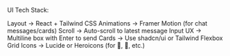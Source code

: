 UI Tech Stack:

Layout -> React + Tailwind CSS
Animations -> Framer Motion (for chat messages/cards)
Scroll -> Auto-scroll to latest message
Input UX -> Multiline box with Enter to send
Cards -> Use shadcn/ui or Tailwind Flexbox Grid
Icons -> Lucide or Heroicons (for 🔗, 🛒, etc.)
